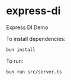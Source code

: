 # express-di

Express DI Demo

To install dependencies:

```bash
bun install
```

To run:

```bash
bun run src/server.ts
```
